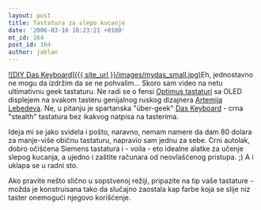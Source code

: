 ```yaml
---
layout: post
title: Tastatura za slepo kucanje
date: '2006-03-10 10:23:21 +0100'
mt_id: 164
post_id: 164
author: jablan
---
```

[![DIY Das Keyboard]({{ site_url }}/images/mydas_small.jpg)](http://www.radionica.co.yu/images/uploads/mydas.jpg)Eh, jednostavno ne mogu da izdržim da se ne pohvalim... Skoro sam video na netu ultimativnu geek tastaturu. Ne radi se o fensi [Optimus tastaturi](http://www.artlebedev.com/portfolio/optimus/) sa OLED displejem na svakom tasteru genijalnog ruskog dizajnera [Artemija Lebedeva](http://www.artlebedev.com). Ne, u pitanju je spartanska "über-geek" [Das Keyboard](http://www.daskeyboard.com/) - crna "stealth" tastatura bez ikakvog natpisa na tasterima.

Ideja mi se jako svidela i pošto, naravno, nemam namere da dam 80 dolara za manje-više običnu tastaturu, napravio sam jednu za sebe. Crni autolak, dobro očišćena Siemens tastatura i - voila - eto idealne alatke za učenje slepog kucanja, a ujedno i zaštite računara od neovlašćenog pristupa. ;) A i uklapa se u radni sto.

Ako pravite nešto slično u sopstvenoj režiji, pripazite na tip vaše tastature - možda je konstruisana tako da slučajno zaostala kap farbe koja se slije niz taster onemogući njegovo korišćenje.

 
